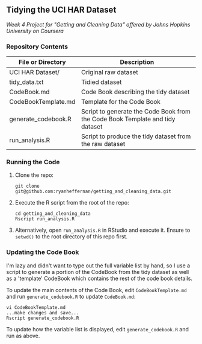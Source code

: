 ## Tidying the UCI HAR Dataset
_Week 4 Project for "Getting and Cleaning Data" offered by Johns Hopkins University on Coursera_

### Repository Contents
File or Directory | Description
------------------|------------
UCI HAR Dataset/ | Original raw dataset 
tidy_data.txt | Tidied dataset 
CodeBook.md | Code Book describing the tidy dataset
CodeBookTemplate.md | Template for the Code Book
generate_codebook.R | Script to generate the Code Book from the Code Book Template and tidy dataset
run_analysis.R | Script to produce the tidy dataset from the raw dataset


### Running the Code
1. Clone the repo:

    ```
    git clone git@github.com:ryanheffernan/getting_and_cleaning_data.git
    ```
    
1. Execute the R script from the root of the repo:

    ```
    cd getting_and_cleaning_data
    Rscript run_analysis.R
    ```

1. Alternatively, open ```run_analysis.R``` in RStudio and execute it. Ensure to ```setwd()``` to the root directory of this repo first.


### Updating the Code Book

I'm lazy and didn't want to type out the full variable list by hand, so I use a script to generate a portion of the CodeBook from the tidy dataset as well as a 'template' CodeBook which contains the rest of the code book details.

To update the main contents of the Code Book, edit ```CodeBookTemplate.md``` and run ```generate_codebook.R``` to update ```CodeBook.md```:

```
vi CodeBookTemplate.md
...make changes and save...
Rscript generate_codebook.R
```

To update how the variable list is displayed, edit ```generate_codebook.R``` and run as above.